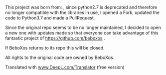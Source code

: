 This project was born from: <link>, since python2.7 is deprecated and therefore no longer compatible with the libraries in use, I opened a Fork, updated the code to Python3.7 and made a PullRequest.
 
Since the original repo seems to be no longer maintained, I decided to open a new one with updates made so that everyone can take advantage of this fantastic project of https://github.com/beboxos .

If BeboXos returns to its repo this will be closed.

All rights to the original code are owned by BeboXos.


Translated with www.DeepL.com/Translator (free version)
